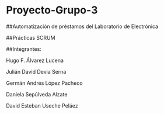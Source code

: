 # Proyecto-Grupo-3

##Automatización de préstamos del Laboratorio de Electrónica

##Prácticas SCRUM

##Integrantes: 

Hugo F. Álvarez Lucena

Julián David Devia Serna

Germán Andrés López Pacheco

Daniela Sepúlveda Alzate

David Esteban Useche Peláez


